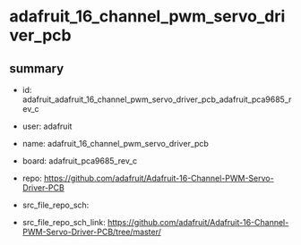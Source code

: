 # adafruit_16_channel_pwm_servo_driver_pcb
 
## summary 
* id: adafruit_adafruit_16_channel_pwm_servo_driver_pcb_adafruit_pca9685_rev_c
* user: adafruit
* name: adafruit_16_channel_pwm_servo_driver_pcb
* board: adafruit_pca9685_rev_c
* repo: https://github.com/adafruit/Adafruit-16-Channel-PWM-Servo-Driver-PCB



* src_file_repo_sch: 
* src_file_repo_sch_link: https://github.com/adafruit/Adafruit-16-Channel-PWM-Servo-Driver-PCB/tree/master/




